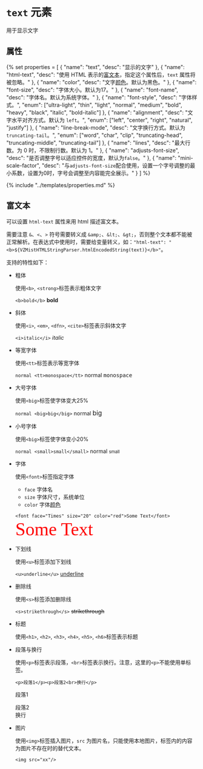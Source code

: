 # `text` 元素

用于显示文字

## 属性

{% set properties = [
	{ "name": "text", "desc": "显示的文字" },
	{ "name": "html-text", "desc": "使用 HTML 表示的<a href='#富文本'>富文本</a>，指定这个属性后，<code>text</code> 属性将被忽略。" },
	{ "name": "color", "desc": "文字<a href='../basics/Style.md#颜色'>颜色</a>。默认为黑色。" },
	{ "name": "font-size", "desc": "字体大小。默认为17。" },
	{ "name": "font-name", "desc": "字体名。默认为系统字体。" },
	{ "name": "font-style", "desc": "字体样式。", "enum": ["ultra-light", "thin", "light", "normal", "medium", "bold", "heavy", "black", "italic", "bold-italic"] },
	{ "name": "alignment", "desc": "文字水平对齐方式。默认为 <code>left</code>。", "enum": ["left", "center", "right", "natural", "justify"] },
	{ "name": "line-break-mode", "desc": "文字换行方式。默认为 <code>truncating-tail</code>。", "enum": ["word", "char", "clip", "truncating-head", "truncating-middle", "truncating-tail"] },
	{ "name": "lines", "desc": "最大行数。为 0 时，不限制行数。默认为 1。" },
	{ "name": "adjusts-font-size", "desc": "是否调整字号以适应控件的宽度，默认为<code>false</code>。" },
	{ "name": "mini-scale-factor", "desc": "与<code>adjusts-font-size</code>配合使用，设置一个字号调整的最小系数，设置为0时，字号会调整至内容能完全展示。" }
] %}

{% include "../templates/properties.md" %}

## 富文本

可以设置 `html-text` 属性来用 html 描述富文本。

需要注意 `&`、`<`、`>` 符号需要转义成 `&amp;`、`&lt;`、`&gt;`，否则整个文本都不能被正常解析。在表达式中使用时，需要给变量转义，如：`"html-text": "<b>${VZMistHTMLStringParser.htmlEncodedString(text)}</b>"`。

支持的特性如下：

- 粗体

	使用`<b>`, `<strong>`标签表示粗体文字

	`<b>bold</b>` <b>bold</b>

- 斜体

	使用`<i>`, `<em>`, `<dfn>`, `<cite>`标签表示斜体文字

	`<i>italic</i>` <i>italic</i>

- 等宽字体

	使用`<tt>`标签表示等宽字体

	`normal <tt>monospace</tt>` normal <tt>monospace</tt>

- 大号字体

	使用`<big>`标签使字体变大25%

	`normal <big>big</big>` normal <big style="font-size: larger">big</big>

- 小号字体

	使用`<big>`标签使字体变小20%

	`normal <small>small</small>` normal <small style="font-size: smaller">small</small>

- 字体

	使用`<font>`标签指定字体
	
	- `face` 字体名
	- `size` 字体尺寸，系统单位
	- `color` 字体[颜色](/basics/Style.md#颜色)

	`<font face="Times" size="20" color="red">Some Text</font>` <font face="Times" size="20px" color="red">Some Text</font>

- 下划线
	
	使用`<u>`标签添加下划线

	`<u>underline</u>` <u>underline</u>

- 删除线
	
	使用`<s>`标签添加删除线

	`<s>strikethrough</s>` <s>strikethrough</s>

- 标题

	使用`<h1>`, `<h2>`, `<h3>`, `<h4>`, `<h5>`, `<h6>`标签表示标题

- 段落与换行

	使用`<p>`标签表示段落，`<br>`标签表示换行。注意，这里的`<p>`不能使用单标签。

	`<p>段落1</p><p>段落2<br>换行</p>` <p>段落1</p><p>段落2<br>换行</p>

- 图片

	使用`<img>`标签插入图片，`src` 为图片名，只能使用本地图片，标签内的内容为图片不存在时的替代文本。

	`<img src="xx"/>`

